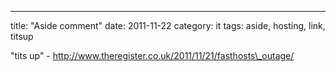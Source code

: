 ---
title: "Aside comment"
date: 2011-11-22
category: it
tags: aside, hosting, link, titsup

"tits up" - http://www.theregister.co.uk/2011/11/21/fasthosts\_outage/
